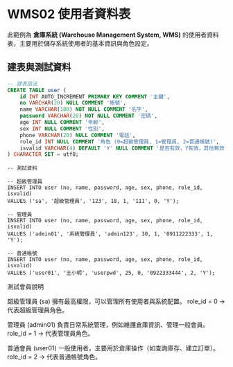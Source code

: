 # WMS02 使用者資料表

此範例為 **倉庫系統 (Warehouse Management System, WMS)** 的使用者資料表，主要用於儲存系統使用者的基本資訊與角色設定。

## 建表與測試資料

```sql
-- 建表語法
CREATE TABLE user (
    id INT AUTO_INCREMENT PRIMARY KEY COMMENT '主鍵',
    no VARCHAR(20) NULL COMMENT '帳號',
    name VARCHAR(100) NOT NULL COMMENT '名字',
    password VARCHAR(20) NOT NULL COMMENT '密碼',
    age INT NULL COMMENT '年齡',
    sex INT NULL COMMENT '性別',
    phone VARCHAR(20) NULL COMMENT '電話',
    role_id INT NULL COMMENT '角色 (0=超級管理員, 1=管理員, 2=普通帳號)',
    isvalid VARCHAR(4) DEFAULT 'Y' NULL COMMENT '是否有效，Y有效，其他無效'
) CHARACTER SET = utf8;
```


```
-- 測試資料

-- 超級管理員
INSERT INTO user (no, name, password, age, sex, phone, role_id, isvalid)
VALUES ('sa', '超級管理員', '123', 18, 1, '111', 0, 'Y');

-- 管理員
INSERT INTO user (no, name, password, age, sex, phone, role_id, isvalid)
VALUES ('admin01', '系統管理員', 'admin123', 30, 1, '0911222333', 1, 'Y');

-- 普通帳號
INSERT INTO user (no, name, password, age, sex, phone, role_id, isvalid)
VALUES ('user01', '王小明', 'userpwd', 25, 0, '0922333444', 2, 'Y');

```

測試會員說明

超級管理員 (sa)
擁有最高權限，可以管理所有使用者與系統配置。
role_id = 0 → 代表超級管理員角色。

管理員 (admin01)
負責日常系統管理，例如維護倉庫資訊、管理一般會員。
role_id = 1 → 代表管理員角色。

普通會員 (user01)
一般使用者，主要用於倉庫操作（如查詢庫存、建立訂單）。
role_id = 2 → 代表普通帳號角色。
